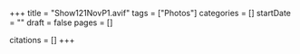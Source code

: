 +++
title = "Show121NovP1.avif"
tags = ["Photos"]
categories = []
startDate = ""
draft = false
pages = []

citations = []
+++
